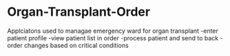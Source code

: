 # Organ-Transplant-Order
Applciatons used to managae emergency ward for organ transplant
-enter patient profile
-view patient list in order
-process patient and send to back
-order changes based on critical conditions
